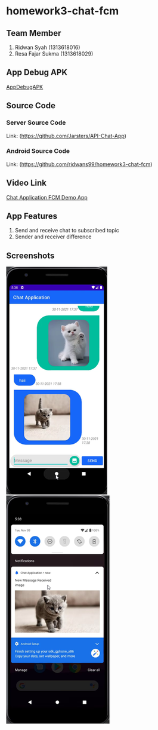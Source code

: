 # homework3-chat-fcm
## Team Member
1. Ridwan Syah (1313618016)
2. Resa Fajar Sukma (1313618029)

## App Debug APK
[AppDebugAPK](https://github.com/mobcom-group/homework3-submission/blob/main/app-debug.apk)

## Source Code
### Server Source Code
Link: (https://github.com/Jarsters/API-Chat-App)

### Android Source Code
Link: (https://github.com/ridwans99/homework3-chat-fcm)

## Video Link
[Chat Application FCM Demo App](https://youtu.be/sG551l6iGxU)

## App Features
1. Send and receive chat to subscribed topic
2. Sender and receiver difference

## Screenshots
![Screenshot 1](https://github.com/mobcom-group/homework3-submission/blob/main/ss1.png)
![Screenshot 2](https://github.com/mobcom-group/homework3-submission/blob/main/ss2.png)
